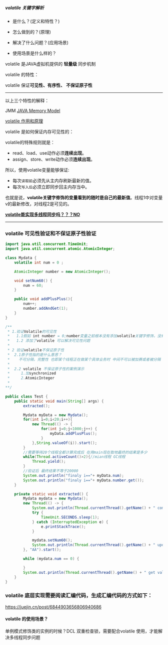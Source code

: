 ##### volatile 关键字解析

* 是什么？(定义和特性？)

* 怎么做到的？(原理)

* 解决了什么问题？(应用场景)

* 使用场景是什么样的？

  

volatile  是JAVA虚拟机提供的 **轻量级** 同步机制

volatile 的特性：

volatile 保证**可见性、有序性、** **不保证原子性**

---

以上三个特性的解释：

JMM [JAVA Memory Model ](https://zhuanlan.zhihu.com/p/29881777)



[volatile 作用和原理](https://www.cnblogs.com/monkeysayhi/p/7654460.html)

volatile 是如何保证内存可见性的：

volatile的特殊规则就是：

- read、load、use动作必须**连续出现**。
- assign、store、write动作必须**连续出现**。

所以，使用volatile变量能够保证:

- 每次`读取前`必须先从主内存刷新最新的值。
- 每次`写入后`必须立即同步回主内存当中。

也就是说，**volatile关键字修饰的变量看到的随时是自己的最新值**。线程1中对变量v的最新修改，对线程2是可见的。





[**volatile能实现多线程同步吗？？？NO**](https://blog.csdn.net/p10010/article/details/50418974)



----

### volatile 可见性验证和不保证原子性验证

```java
import java.util.concurrent.TimeUnit;
import java.util.concurrent.atomic.AtomicInteger;

class Mydata {
    volatile int num = 0 ;

    AtomicInteger number = new AtomicInteger();

    void setNum60() {
        num = 60;
    }

    public void addPlusPlus(){
        num++;
        number.addAndGet(1);
    }
}

/**
 * 1.验证Volatile的可见性
 *   1.1假如 int number = 0;number变量之前根本没有添加volatile关键字修饰，没有可见性
 *   1.2 添加了volatile 可以解决可见性问题
 *
 * 2 验证volatile不保证原子性
 *  2.1原子性指的是什么意思？
 *    不可分隔，完整性 也即某个线程正在做某个具体业务时 中间不可以被加赛或者被分隔 需要整体完整 要不同时成功  要么同时失败
 *
 *  2.2 volatile 不保证原子性的案例演示
 *     1.加synchronized
 *     2.AtomicInteger
 *
**/

public class Test {
    public static void main(String[] args) {
        extracted();

        Mydata myData = new Mydata();
        for(int i=0;i<20;i++){
            new Thread(() -> {
                for(int j=0;j<1000;j++) {
                    myData.addPlusPlus();
                }
            },String.valueOf(i)).start();
        }
        //需要等待20个线程全都计算完成后 在用main现在取地最终的结果是多少
        while(Thread.activeCount()>2){//mian线程 GC线程
            Thread.yield();
        }
        //验证后 最终结果不等于20000
        System.out.println("finaly i=="+ myData.num);
        System.out.println("finaly i=="+ myData.number.get());
    }

    private static void extracted() {
        Mydata mydata = new Mydata();
        new Thread(() -> {
            System.out.println(Thread.currentThread().getName() + " come in ...");
            try {
                TimeUnit.SECONDS.sleep(1);
            } catch (InterruptedException e) {
                e.printStackTrace();
            }

            mydata.setNum60();
            System.out.println(Thread.currentThread().getName() + " update number value to:" + mydata.num);
        }, "AA").start();

        while (mydata.num == 0) {

        }
        System.out.println(Thread.currentThread().getName() + " get value " + mydata.num);
    }
}
```



### volatile 底层实现需要阅读汇编代码，生成汇编代码的方式如下：

https://juejin.cn/post/6844903656806940686



#### volatile  的使用场景？

单例模式修饰类的实例的时候？DCL 双重检查锁，需要配合volatile  使用，才能解决多线程同步问题



